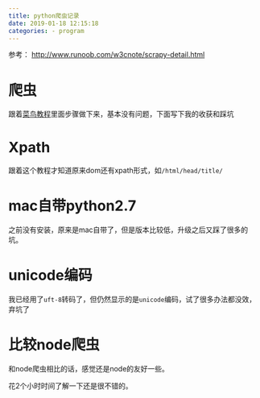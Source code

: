 ```yaml
---
title: python爬虫记录
date: 2019-01-18 12:15:18
categories: - program
---
```


参考：
http://www.runoob.com/w3cnote/scrapy-detail.html

# 爬虫

跟着[菜鸟教程](http://www.runoob.com/w3cnote/scrapy-detail.html)里面步骤做下来，基本没有问题，下面写下我的收获和踩坑

# Xpath

跟着这个教程才知道原来dom还有xpath形式，如`/html/head/title/`

# mac自带python2.7

之前没有安装，原来是mac自带了，但是版本比较低，升级之后又踩了很多的坑。

# unicode编码

我已经用了`uft-8`转码了，但仍然显示的是`unicode`编码，试了很多办法都没效，弃坑了

# 比较node爬虫

和node爬虫相比的话，感觉还是node的友好一些。

花2个小时时间了解一下还是很不错的。